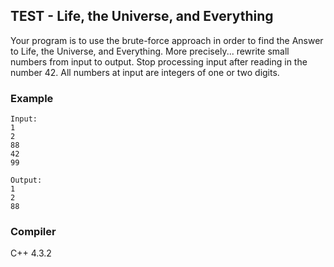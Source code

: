 ## TEST - Life, the Universe, and Everything

Your program is to use the brute-force approach in order to find the Answer to Life, the Universe, and Everything. 
More precisely... rewrite small numbers from input to output. Stop processing input after reading in the number 42. 
All numbers at input are integers of one or two digits.

### Example

```
Input:
1
2
88
42
99

Output:
1
2
88

```
### Compiler

C++ 4.3.2

